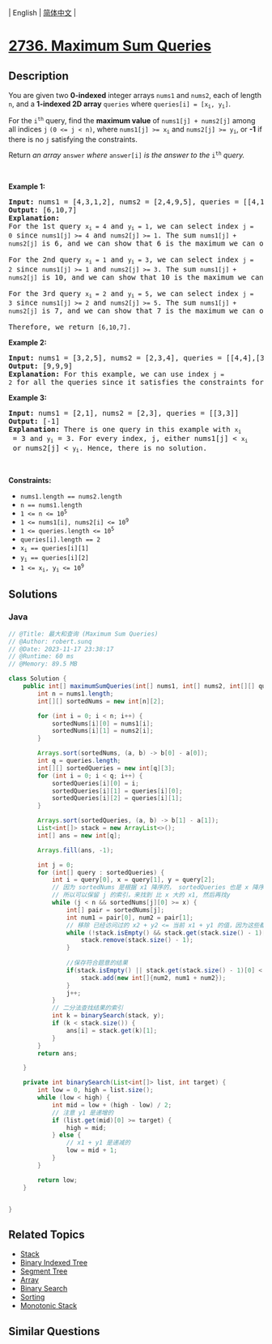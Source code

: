 
| English | [简体中文](README.md) |

# [2736. Maximum Sum Queries](https://leetcode.cn//problems/maximum-sum-queries/)

## Description

<p>You are given two <strong>0-indexed</strong> integer arrays <code>nums1</code> and <code>nums2</code>, each of length <code>n</code>, and a <strong>1-indexed 2D array</strong> <code>queries</code> where <code>queries[i] = [x<sub>i</sub>, y<sub>i</sub>]</code>.</p>

<p>For the <code>i<sup>th</sup></code> query, find the <strong>maximum value</strong> of <code>nums1[j] + nums2[j]</code> among all indices <code>j</code> <code>(0 &lt;= j &lt; n)</code>, where <code>nums1[j] &gt;= x<sub>i</sub></code> and <code>nums2[j] &gt;= y<sub>i</sub></code>, or <strong>-1</strong> if there is no <code>j</code> satisfying the constraints.</p>

<p>Return <em>an array </em><code>answer</code><em> where </em><code>answer[i]</code><em> is the answer to the </em><code>i<sup>th</sup></code><em> query.</em></p>

<p>&nbsp;</p>
<p><strong class="example">Example 1:</strong></p>

<pre>
<strong>Input:</strong> nums1 = [4,3,1,2], nums2 = [2,4,9,5], queries = [[4,1],[1,3],[2,5]]
<strong>Output:</strong> [6,10,7]
<strong>Explanation:</strong> 
For the 1st query <code node="[object Object]">x<sub>i</sub> = 4</code>&nbsp;and&nbsp;<code node="[object Object]">y<sub>i</sub> = 1</code>, we can select index&nbsp;<code node="[object Object]">j = 0</code>&nbsp;since&nbsp;<code node="[object Object]">nums1[j] &gt;= 4</code>&nbsp;and&nbsp;<code node="[object Object]">nums2[j] &gt;= 1</code>. The sum&nbsp;<code node="[object Object]">nums1[j] + nums2[j]</code>&nbsp;is 6, and we can show that 6 is the maximum we can obtain.

For the 2nd query <code node="[object Object]">x<sub>i</sub> = 1</code>&nbsp;and&nbsp;<code node="[object Object]">y<sub>i</sub> = 3</code>, we can select index&nbsp;<code node="[object Object]">j = 2</code>&nbsp;since&nbsp;<code node="[object Object]">nums1[j] &gt;= 1</code>&nbsp;and&nbsp;<code node="[object Object]">nums2[j] &gt;= 3</code>. The sum&nbsp;<code node="[object Object]">nums1[j] + nums2[j]</code>&nbsp;is 10, and we can show that 10 is the maximum we can obtain. 

For the 3rd query <code node="[object Object]">x<sub>i</sub> = 2</code>&nbsp;and&nbsp;<code node="[object Object]">y<sub>i</sub> = 5</code>, we can select index&nbsp;<code node="[object Object]">j = 3</code>&nbsp;since&nbsp;<code node="[object Object]">nums1[j] &gt;= 2</code>&nbsp;and&nbsp;<code node="[object Object]">nums2[j] &gt;= 5</code>. The sum&nbsp;<code node="[object Object]">nums1[j] + nums2[j]</code>&nbsp;is 7, and we can show that 7 is the maximum we can obtain.

Therefore, we return&nbsp;<code node="[object Object]">[6,10,7]</code>.
</pre>

<p><strong class="example">Example 2:</strong></p>

<pre>
<strong>Input:</strong> nums1 = [3,2,5], nums2 = [2,3,4], queries = [[4,4],[3,2],[1,1]]
<strong>Output:</strong> [9,9,9]
<strong>Explanation:</strong> For this example, we can use index&nbsp;<code node="[object Object]">j = 2</code>&nbsp;for all the queries since it satisfies the constraints for each query.
</pre>

<p><strong class="example">Example 3:</strong></p>

<pre>
<strong>Input:</strong> nums1 = [2,1], nums2 = [2,3], queries = [[3,3]]
<strong>Output:</strong> [-1]
<strong>Explanation:</strong> There is one query in this example with <code node="[object Object]">x<sub>i</sub></code> = 3 and <code node="[object Object]">y<sub>i</sub></code> = 3. For every index, j, either nums1[j] &lt; <code node="[object Object]">x<sub>i</sub></code> or nums2[j] &lt; <code node="[object Object]">y<sub>i</sub></code>. Hence, there is no solution. 
</pre>

<p>&nbsp;</p>
<p><strong>Constraints:</strong></p>

<ul>
	<li><code>nums1.length == nums2.length</code>&nbsp;</li>
	<li><code>n ==&nbsp;nums1.length&nbsp;</code></li>
	<li><code>1 &lt;= n &lt;= 10<sup>5</sup></code></li>
	<li><code>1 &lt;= nums1[i], nums2[i] &lt;= 10<sup>9</sup>&nbsp;</code></li>
	<li><code>1 &lt;= queries.length &lt;= 10<sup>5</sup></code></li>
	<li><code>queries[i].length ==&nbsp;2</code></li>
	<li><code>x<sub>i</sub>&nbsp;== queries[i][1]</code></li>
	<li><code>y<sub>i</sub> == queries[i][2]</code></li>
	<li><code>1 &lt;= x<sub>i</sub>, y<sub>i</sub> &lt;= 10<sup>9</sup></code></li>
</ul>


## Solutions


### Java

```Java
// @Title: 最大和查询 (Maximum Sum Queries)
// @Author: robert.sunq
// @Date: 2023-11-17 23:38:17
// @Runtime: 60 ms
// @Memory: 89.5 MB

class Solution {
    public int[] maximumSumQueries(int[] nums1, int[] nums2, int[][] queries) {
        int n = nums1.length;
        int[][] sortedNums = new int[n][2];

        for (int i = 0; i < n; i++) {
            sortedNums[i][0] = nums1[i];
            sortedNums[i][1] = nums2[i];
        }

        Arrays.sort(sortedNums, (a, b) -> b[0] - a[0]);
        int q = queries.length;
        int[][] sortedQueries = new int[q][3];
        for (int i = 0; i < q; i++) {
            sortedQueries[i][0] = i;
            sortedQueries[i][1] = queries[i][0];
            sortedQueries[i][2] = queries[i][1];
        }

        Arrays.sort(sortedQueries, (a, b) -> b[1] - a[1]);
        List<int[]> stack = new ArrayList<>();
        int[] ans = new int[q];

        Arrays.fill(ans, -1);

        int j = 0;
        for (int[] query : sortedQueries) {
            int i = query[0], x = query[1], y = query[2];
            // 因为 sortedNums 是根据 x1 降序的， sortedQueries 也是 x 降序的
            // 所以可以保留 j 的索引，来找到 比 x 大的 x1, 然后再找y
            while (j < n && sortedNums[j][0] >= x) {
                int[] pair = sortedNums[j];
                int num1 = pair[0], num2 = pair[1];
                // 移除 已经访问过的 x2 + y2 <= 当前 x1 + y1 的值，因为这些都不满足最大的条件。
                while (!stack.isEmpty() && stack.get(stack.size() - 1)[1] <= num1 + num2) {
                    stack.remove(stack.size() - 1);
                }
                
                //保存符合题意的结果
                if(stack.isEmpty() || stack.get(stack.size() - 1)[0] < num2) {
                    stack.add(new int[]{num2, num1 + num2});
                }
                j++;
            }
            // 二分法查找结果的索引
            int k = binarySearch(stack, y);
            if (k < stack.size()) {
                ans[i] = stack.get(k)[1];
            }
        }
        return ans;

    }

    private int binarySearch(List<int[]> list, int target) {
        int low = 0, high = list.size();
        while (low < high) {
            int mid = low + (high - low) / 2;
            // 注意 y1 是递增的
            if (list.get(mid)[0] >= target) {
                high = mid;
            } else {
                // x1 + y1 是递减的
                low = mid + 1;
            }
        }

        return low;
    }


}
```



## Related Topics

- [Stack](https://leetcode.cn//tag/stack)
- [Binary Indexed Tree](https://leetcode.cn//tag/binary-indexed-tree)
- [Segment Tree](https://leetcode.cn//tag/segment-tree)
- [Array](https://leetcode.cn//tag/array)
- [Binary Search](https://leetcode.cn//tag/binary-search)
- [Sorting](https://leetcode.cn//tag/sorting)
- [Monotonic Stack](https://leetcode.cn//tag/monotonic-stack)

## Similar Questions


